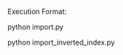 Execution Format:

python import.py <mysql-database-name> <firebase-database-node-name>

python import_inverted_index.py
